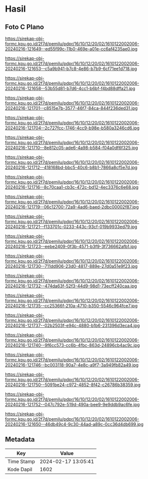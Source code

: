 # Hasil

## Foto C Plano

https://sirekap-obj-formc.kpu.go.id/2f7d/pemilu/pdpr/16/10/12/20/02/1610122002006-20240216-121649--ed55f99c-11b0-469e-a01e-cc6af4235ae0.jpg

https://sirekap-obj-formc.kpu.go.id/2f7d/pemilu/pdpr/16/10/12/20/02/1610122002006-20240216-121653--c5a9b941-b7c8-4e86-b7b9-6cf71ee1d718.jpg

https://sirekap-obj-formc.kpu.go.id/2f7d/pemilu/pdpr/16/10/12/20/02/1610122002006-20240216-121658--53b55d81-b7d6-4cc1-b6bf-f4bd88dffa21.jpg

https://sirekap-obj-formc.kpu.go.id/2f7d/pemilu/pdpr/16/10/12/20/02/1610122002006-20240216-121701--c8515e7b-3577-46f7-84ca-844f236ded31.jpg

https://sirekap-obj-formc.kpu.go.id/2f7d/pemilu/pdpr/16/10/12/20/02/1610122002006-20240216-121704--2c727fcc-1746-4cc9-b98e-b580a3246cd6.jpg

https://sirekap-obj-formc.kpu.go.id/2f7d/pemilu/pdpr/16/10/12/20/02/1610122002006-20240216-121710--8e812c05-ade6-4a98-b584-f04a0df6f325.jpg

https://sirekap-obj-formc.kpu.go.id/2f7d/pemilu/pdpr/16/10/12/20/02/1610122002006-20240216-121712--418168bd-bbc5-40c6-b8b1-7866a8cf5e7d.jpg

https://sirekap-obj-formc.kpu.go.id/2f7d/pemilu/pdpr/16/10/12/20/02/1610122002006-20240216-121716--8c70caa1-cb3c-472c-bd12-4ec3376c6e68.jpg

https://sirekap-obj-formc.kpu.go.id/2f7d/pemilu/pdpr/16/10/12/20/02/1610122002006-20240216-121719--06c12700-72a9-4ad6-baed-2dbc00002f87.jpg

https://sirekap-obj-formc.kpu.go.id/2f7d/pemilu/pdpr/16/10/12/20/02/1610122002006-20240216-121721--f133701c-0233-443c-93cf-019b9933ed79.jpg

https://sirekap-obj-formc.kpu.go.id/2f7d/pemilu/pdpr/16/10/12/20/02/1610122002006-20240216-121723--eebe2409-0f3b-4571-b3f9-3f736662afb1.jpg

https://sirekap-obj-formc.kpu.go.id/2f7d/pemilu/pdpr/16/10/12/20/02/1610122002006-20240216-121730--711dd906-23d0-4817-889e-27d0a51e9f23.jpg

https://sirekap-obj-formc.kpu.go.id/2f7d/pemilu/pdpr/16/10/12/20/02/1610122002006-20240216-121732--474da63f-52f3-44d9-98d1-73ecff240caa.jpg

https://sirekap-obj-formc.kpu.go.id/2f7d/pemilu/pdpr/16/10/12/20/02/1610122002006-20240216-121735--cc25366f-210a-4710-b350-5546c964fce7.jpg

https://sirekap-obj-formc.kpu.go.id/2f7d/pemilu/pdpr/16/10/12/20/02/1610122002006-20240216-121737--02b2503f-e94c-4880-b1b6-231396d3eca4.jpg

https://sirekap-obj-formc.kpu.go.id/2f7d/pemilu/pdpr/16/10/12/20/02/1610122002006-20240216-121740--9f6cc573-cc6b-4fbc-863d-24896cb4ac9c.jpg

https://sirekap-obj-formc.kpu.go.id/2f7d/pemilu/pdpr/16/10/12/20/02/1610122002006-20240216-121746--bc003118-90a7-4e8c-a9f7-3a949fb82a49.jpg

https://sirekap-obj-formc.kpu.go.id/2f7d/pemilu/pdpr/16/10/12/20/02/1610122002006-20240216-121750--5091be24-c972-4852-8f42-c26786b38359.jpg

https://sirekap-obj-formc.kpu.go.id/2f7d/pemilu/pdpr/16/10/12/20/02/1610122002006-20240216-121752--047c792e-519d-490a-bee9-9e9ddb9ac6fe.jpg

https://sirekap-obj-formc.kpu.go.id/2f7d/pemilu/pdpr/16/10/12/20/02/1610122002006-20240216-121650--46db49c4-9c30-44ad-a89c-0cc36d4db699.jpg


## Metadata

| Key        | Value               |
| ---------- | ------------------- |
| Time Stamp | 2024-02-17 13:05:41 |
| Kode Dapil | 1602                |



